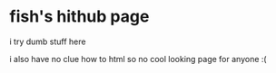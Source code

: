 
<html>
<body>
<h1>fish's hithub page</h1>
<p>i try dumb stuff here</p>
<p>i also have no clue how to html so no cool looking page for anyone :(<p>
</body>
</html>

